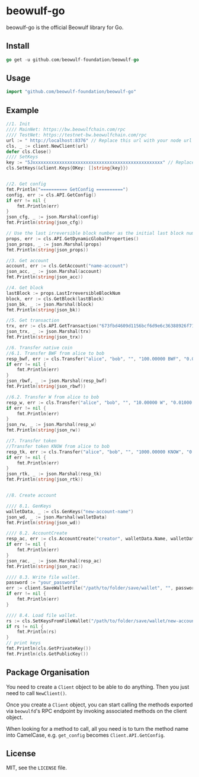 # beowulf-go

beowulf-go is the official Beowulf library for Go.  

## Install
```go
go get -u github.com/beowulf-foundation/beowulf-go
```

## Usage

```go
import "github.com/beowulf-foundation/beowulf-go"
```

## Example

```go
//1. Init
//// MainNet: https://bw.beowulfchain.com/rpc
//// TestNet: https://testnet-bw.beowulfchain.com/rpc
url := " http://localhost:8376" // Replace this url with your node url
cls, _ := client.NewClient(url)
defer cls.Close()
//// SetKeys
key := "5Jxxxxxxxxxxxxxxxxxxxxxxxxxxxxxxxxxxxxxxxxxxxxxxxxx" // Replace your private key
cls.SetKeys(&client.Keys{OKey: []string{key}})


//2. Get config
fmt.Println("========== GetConfig ==========")
config, err := cls.API.GetConfig()
if err != nil {
    fmt.Println(err)
}
json_cfg, _ := json.Marshal(config)
fmt.Println(string(json_cfg))

// Use the last irreversible block number as the initial last block number.
props, err := cls.API.GetDynamicGlobalProperties()
json_props, _ := json.Marshal(props)
fmt.Println(string(json_props))

//3. Get account
account, err := cls.GetAccount("name-account")
json_acc, _ := json.Marshal(account)
fmt.Println(string(json_acc))

//4. Get block
lastBlock := props.LastIrreversibleBlockNum
block, err := cls.GetBlock(lastBlock)
json_bk, _ := json.Marshal(block)
fmt.Println(string(json_bk))

//5. Get transaction
trx, err := cls.API.GetTransaction("673fbd4609d1156bcf6d9e6c36388926f7116acc")
json_trx, _ := json.Marshal(trx)
fmt.Println(string(json_trx))

//6. Transfer native coin
//6.1. Transfer BWF from alice to bob
resp_bwf, err := cls.Transfer("alice", "bob", "", "100.00000 BWF", "0.01000 W")
if err != nil {
    fmt.Println(err)
}
json_rbwf, _ := json.Marshal(resp_bwf)
fmt.Println(string(json_rbwf))

//6.2. Transfer W from alice to bob
resp_w, err := cls.Transfer("alice", "bob", "", "10.00000 W", "0.01000 W")
if err != nil {
    fmt.Println(err)
}
json_rw, _ := json.Marshal(resp_w)
fmt.Println(string(json_rw))

//7. Transfer token
//Transfer token KNOW from alice to bob
resp_tk, err := cls.Transfer("alice", "bob", "", "1000.00000 KNOW", "0.01000 W")
if err != nil {
    fmt.Println(err)
}
json_rtk, _ := json.Marshal(resp_tk)
fmt.Println(string(json_rtk))


//8. Create account

//// 8.1. GenKeys
walletData, _ := cls.GenKeys("new-account-name")
json_wd, _ := json.Marshal(walletData)
fmt.Println(string(json_wd))

//// 8.2. AccountCreate
resp_ac, err := cls.AccountCreate("creator", walletData.Name, walletData.PublicKey,"1.00000 W")
if err != nil {
    fmt.Println(err)
}
json_rac, _ := json.Marshal(resp_ac)
fmt.Println(string(json_rac))

//// 8.3. Write file wallet.
password := "your_password"
err := client.SaveWalletFile("/path/to/folder/save/wallet", "", password, walletData)
if err != nil {
    fmt.Println(err)
}

//// 8.4. Load file wallet.
rs := cls.SetKeysFromFileWallet("/path/to/folder/save/wallet/new-account-name-wallet.json", password)
if rs != nil {
    fmt.Println(rs)
}
// print keys
fmt.Println(cls.GetPrivateKey())
fmt.Println(cls.GetPublicKey())
```

## Package Organisation

You need to create a `Client` object to be able to do anything.
Then you just need to call `NewClient()`.

Once you create a `Client` object, you can start calling the methods exported
via `beowulfd`'s RPC endpoint by invoking associated methods on the client object.

When looking for a method to call, all you need is to turn the method name into
CamelCase, e.g. `get_config` becomes `Client.API.GetConfig`.

## License

MIT, see the `LICENSE` file.
